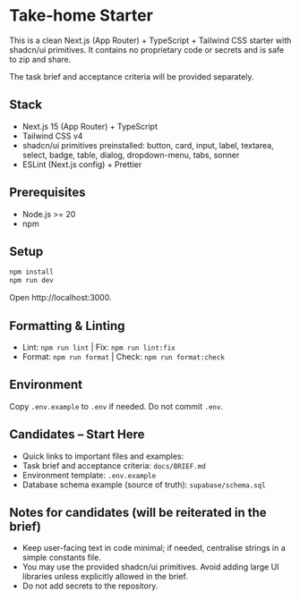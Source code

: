 # Take‑home Starter

This is a clean Next.js (App Router) + TypeScript + Tailwind CSS starter with shadcn/ui primitives. It contains no proprietary code or secrets and is safe to zip and share.

The task brief and acceptance criteria will be provided separately.

## Stack

- Next.js 15 (App Router) + TypeScript
- Tailwind CSS v4
- shadcn/ui primitives preinstalled: button, card, input, label, textarea, select, badge, table, dialog, dropdown-menu, tabs, sonner
- ESLint (Next.js config) + Prettier

## Prerequisites

- Node.js >= 20
- npm

## Setup

```bash
npm install
npm run dev
```

Open http://localhost:3000.

## Formatting & Linting

- Lint: `npm run lint` | Fix: `npm run lint:fix`
- Format: `npm run format` | Check: `npm run format:check`

## Environment

Copy `.env.example` to `.env` if needed. Do not commit `.env`.

## Candidates – Start Here

- Quick links to important files and examples:
- Task brief and acceptance criteria: `docs/BRIEF.md`
- Environment template: `.env.example`
- Database schema example (source of truth): `supabase/schema.sql`

## Notes for candidates (will be reiterated in the brief)

- Keep user-facing text in code minimal; if needed, centralise strings in a simple constants file.
- You may use the provided shadcn/ui primitives. Avoid adding large UI libraries unless explicitly allowed in the brief.
- Do not add secrets to the repository.
